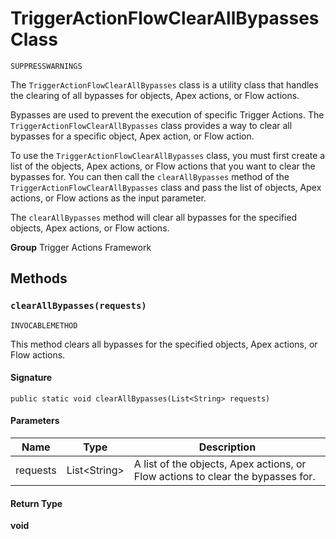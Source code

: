 # TriggerActionFlowClearAllBypasses Class

`SUPPRESSWARNINGS`

The `TriggerActionFlowClearAllBypasses` class is a utility class that handles the 
clearing of all bypasses for objects, Apex actions, or Flow actions. 
 
Bypasses are used to prevent the execution of specific Trigger Actions. 
The `TriggerActionFlowClearAllBypasses` class provides a way to clear all bypasses for a specific object, Apex action, or Flow action. 
 
To use the `TriggerActionFlowClearAllBypasses` class, you must first create a list of the objects, Apex actions, or Flow actions that you want to clear the bypasses for. 
You can then call the `clearAllBypasses` method of the `TriggerActionFlowClearAllBypasses` class and pass the list of objects, Apex actions, or Flow actions as the input parameter. 
 
The `clearAllBypasses` method will clear all bypasses for the specified objects, Apex actions, or Flow actions.

**Group** Trigger Actions Framework

## Methods
### `clearAllBypasses(requests)`

`INVOCABLEMETHOD`

This method clears all bypasses for the specified objects, Apex actions, or Flow actions.

#### Signature
```apex
public static void clearAllBypasses(List<String> requests)
```

#### Parameters
| Name | Type | Description |
|------|------|-------------|
| requests | List&lt;String&gt; | A list of the objects, Apex actions, or Flow actions to clear the bypasses for. |

#### Return Type
**void**